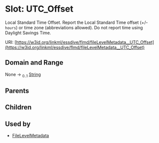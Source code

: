 
# Slot: UTC_Offset


Local Standard Time Offset. Report the Local Standard Time offset (+/- `hours`) or time zone (abbreviations allowed). Do not report time using Daylight Savings Time.

URI: [https://w3id.org/linkml/essdive/flmd/fileLevelMetadata__UTC_Offset](https://w3id.org/linkml/essdive/flmd/fileLevelMetadata__UTC_Offset)


## Domain and Range

None &#8594;  <sub>0..1</sub> [String](types/String.md)

## Parents


## Children


## Used by

 * [FileLevelMetadata](FileLevelMetadata.md)
